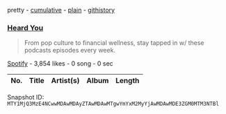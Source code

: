 pretty - [cumulative](/playlists/cumulative/37i9dQZF1DWVu3lAQuOIjU.md) - [plain](/playlists/plain/37i9dQZF1DWVu3lAQuOIjU) - [githistory](https://github.githistory.xyz/mackorone/spotify-playlist-archive/blob/main/playlists/plain/37i9dQZF1DWVu3lAQuOIjU)

### [Heard You](https://open.spotify.com/playlist/37i9dQZF1DWVu3lAQuOIjU)

> From pop culture to financial wellness, stay tapped in w/ these podcasts episodes every week.

[Spotify](https://open.spotify.com/user/spotify) - 3,854 likes - 0 song - 0 sec

| No. | Title | Artist(s) | Album | Length |
|---|---|---|---|---|

Snapshot ID: `MTY1MjQ3MzE4NCwwMDAwMDAyZTAwMDAwMTgwYmYxM2MyYjAwMDAwMDE3ZGM0MTM3NTBl`

